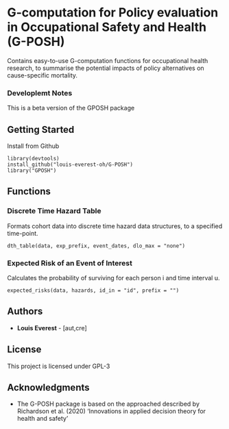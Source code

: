 # G-computation for Policy evaluation in Occupational Safety and Health (G-POSH)

Contains easy-to-use G-computation functions for occupational health research, to summarise the potential impacts of policy alternatives on cause-specific mortality.

### Developlemt Notes
 This is a beta version of the GPOSH package 

## Getting Started
Install from Github 

    library(devtools) 
    install_github("louis-everest-oh/G-POSH")
    library("GPOSH")
    

## Functions

### Discrete Time Hazard Table

Formats cohort data into discrete time hazard data structures, to a specified time-point.

    dth_table(data, exp_prefix, event_dates, dlo_max = "none")

### Expected Risk of an Event of Interest

Calculates the probability of surviving for each person i and time interval u.

    expected_risks(data, hazards, id_in = "id", prefix = "")


## Authors

  - **Louis Everest** - [aut,cre]



## License

This project is licensed under GPL-3 

## Acknowledgments

  - The G-POSH package is based on the approached described by Richardson et al. (2020) ‘Innovations in applied decision theory for health
and safety’ 
